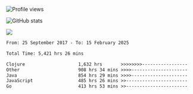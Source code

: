 ![Profile views](https://komarev.com/ghpvc/?username=liuchong)

![GitHub stats](https://github-readme-stats.vercel.app/api?username=liuchong&show_icons=true)

<img src="https://cr-skills-chart-widget.azurewebsites.net/api/api?username=liuchong&skills=C%23,Java,JavaScript,Python,Go,Rust&show-other-skills=true"/>

<!--START_SECTION:waka-->

```txt
From: 25 September 2017 - To: 15 February 2025

Total Time: 5,421 hrs 26 mins

Clojure                    1,632 hrs       >>>>>>>>-----------------   30.10 %
Other                      908 hrs 34 mins >>>>---------------------   16.76 %
Java                       854 hrs 29 mins >>>>---------------------   15.76 %
JavaScript                 485 hrs 26 mins >>-----------------------   08.95 %
Go                         413 hrs 53 mins >>-----------------------   07.63 %
```

<!--END_SECTION:waka-->
